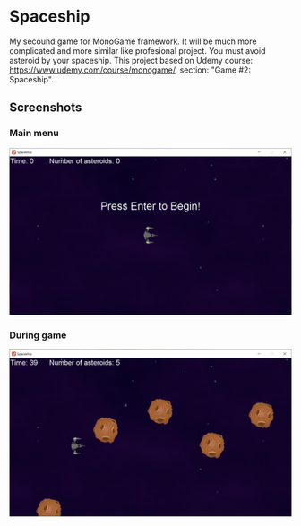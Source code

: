 # Spaceship
 My secound game for MonoGame framework. It will be much more complicated and more similar like profesional project. You must avoid asteroid by your spaceship. This project based on Udemy course: https://www.udemy.com/course/monogame/, section: "Game #2: Spaceship".

## Screenshots

### Main menu
![alt text](screenshots/1MainMenu.PNG)

### During game
![alt text](screenshots/2DuringGame.PNG)